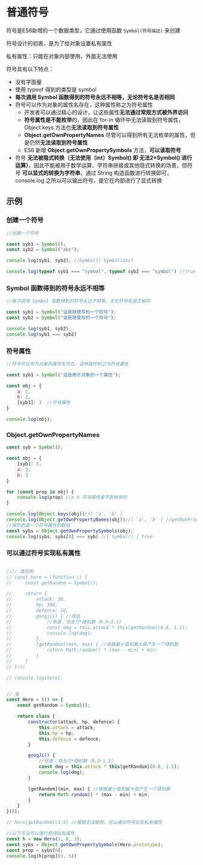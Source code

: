 # 普通符号

符号是ES6新增的一个数据类型，它通过使用函数 ```Symbol(符号描述)``` 来创建

符号设计的初衷，是为了给对象设置私有属性

私有属性：只能在对象内部使用，外面无法使用

符号具有以下特点：

- 没有字面量
- 使用 typeof 得到的类型是 symbol
- **每次调用 Symbol 函数得到的符号永远不相等，无论符号名是否相同**
- 符号可以作为对象的属性名存在，这种属性称之为符号属性
    - 开发者可以通过精心的设计，让这些属性**无法通过常规方式被外界访问**
    - **符号属性是不能枚举**的，因此在 for-in 循环中无法读取到符号属性，Object.keys 方法也**无法读取到符号属性**
    - **Object.getOwnPropertyNames** 尽管可以得到所有无法枚举的属性，但是仍然**无法读取到符号属性**
    - ES6 新增 **Object.getOwnPropertySymbols** 方法，**可以读取符号**
- 符号 **无法被隐式转换（无法使用（int）Symbol() 即 无法2*Symbol() 进行运算）**，因此不能被用于数学运算、字符串拼接或其他隐式转换的场景，但符号
  **可以显式的转换为字符串**，通过 String 构造函数进行转换即可，console.log 之所以可以输出符号，是它在内部进行了显式转换

## 示例

### 创建一个符号

```js
//创建一个符号

const syb1 = Symbol();
const syb2 = Symbol("abc");

console.log(syb1, syb2); //Symbol() Symbol(abc)

console.log(typeof syb1 === "symbol", typeof syb2 === "symbol") //true true 

```

### Symbol 函数得到的符号永远不相等

```js
//每次调用 Symbol 函数得到的符号永远不相等，无论符号名是否相同

const syb1 = Symbol("这是随便写的一个符号");
const syb2 = Symbol("这是随便写的一个符号");

console.log(syb1, syb2);
console.log(syb1 === syb2)
```

### 符号属性

```js
//符号可以作为对象的属性名存在，这种属性称之为符号属性

const syb1 = Symbol("这是用于对象的一个属性");

const obj = {
    a: 1,
    b: 2,
    [syb1]: 3  //符号属性
}

console.log(obj);
```

### Object.getOwnPropertyNames

```js
const syb = Symbol();

const obj = {
    [syb]: 1,
    a: 2,
    b: 3
}

for (const prop in obj) {
    console.log(prop) //a b 符号属性是不能枚举的
}

console.log(Object.keys(obj))//[ 'a', 'b' ]
console.log(Object.getOwnPropertyNames(obj))//[ 'a', 'b' ] //getOwnPropertyNames可以获得无法枚举的属性 但是也获取不到符号属性
//得到的是一个符号属性的数组
const sybs = Object.getOwnPropertySymbols(obj); 
console.log(sybs, sybs[0] === syb) //[ Symbol() ] true

```

### 可以通过符号实现私有属性

```js

//// 类实例
// const hero = (function () {
//     const getRandom = Symbol();

//     return {
//         attack: 30,
//         hp: 300,
//         defence: 10,
//         gongji() { //攻击
//             //伤害：攻击力*随机数（0.8~1.1)
//             const dmg = this.attack * this[getRandom](0.8, 1.1);
//             console.log(dmg);
//         },
//         [getRandom](min, max) { //根据最小值和最大值产生一个随机数
//             return Math.random() * (max - min) + min;
//         }
//     }
// })()

// console.log(hero);


// 类
const Hero = (() => {
    const getRandom = Symbol();

    return class {
        constructor(attack, hp, defence) {
            this.attack = attack;
            this.hp = hp;
            this.defence = defence;
        }

        gongJi() {
            //伤害：攻击力*随机数（0.8~1.1)
            const dmg = this.attack * this[getRandom](0.8, 1.1);
            console.log(dmg);
        }

        [getRandom](min, max) { //根据最小值和最大值产生一个随机数
            return Math.random() * (max - min) + min;
        }
    }
})();

// hero[getRandom](3,5) //报错无法使用，可以通过符号实现私有属性

//以下方法可以强行使用私有属性
const h = new Hero(3, 6, 3);
const sybs = Object.getOwnPropertySymbols(Hero.prototype);
const prop = sybs[0];
console.log(h[prop](3, 5))
```
